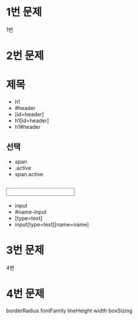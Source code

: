 # 1번 문제
1번

# 2번 문제
## <h1 id="header">제목</h1>
- h1
- #header 
- [id=header]
- h1[id=header]
- h1#header

## <span class="active">선택</span>
- span
- .active
- span.active

## <input id="name-input" type="text" name="name">
- input
- #name-input
- [type=text]
- input[type=text][name=name]

# 3번 문제
4번

# 4번 문제
borderRadius
fontFamily
lineHeight
width
boxSizing
